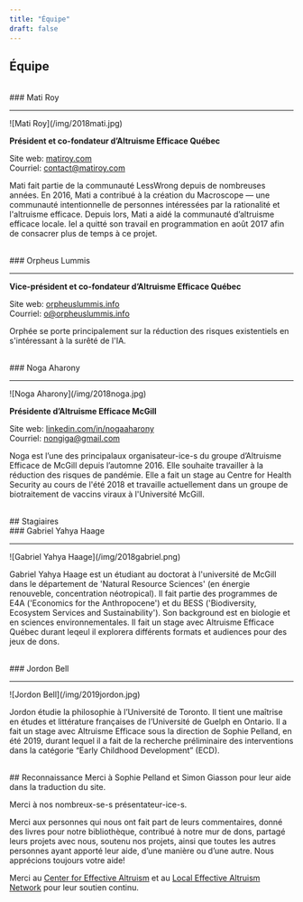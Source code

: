 ```yaml
---
title: "Équipe"
draft: false
---
```


## Équipe

<br>
### Mati Roy
<hr>
![Mati Roy](/img/2018mati.jpg)

**Président et co-fondateur d’Altruisme Efficace Québec**

Site web: [matiroy.com](http://matiroy.com/)<br>
Courriel: [contact@matiroy.com](mailto:contact@matiroy.com)<br>

Mati fait partie de la communauté LessWrong depuis de nombreuses années. En 2016, Mati a contribué à la création du Macroscope — une communauté intentionnelle de personnes intéressées par la rationalité et l'altruisme efficace. Depuis lors, Mati a aidé la communauté d’altruisme efficace locale. Iel a quitté son travail en programmation en août 2017 afin de consacrer plus de temps à ce projet.

<br>
### Orpheus Lummis
<hr>

**Vice-président et co-fondateur d’Altruisme Efficace Québec**

Site web: [orpheuslummis.info](https://orpheuslummis.info/)<br>
Courriel: [o@orpheuslummis.info](mailto:o@orpheuslummis.info)

Orphée se porte principalement sur la réduction des risques existentiels en s'intéressant à la surêté de l'IA.

<br>
### Noga Aharony
<hr>
![Noga Aharony](/img/2018noga.jpg)

**Présidente d’Altruisme Efficace McGill**

Site web: [linkedin.com/in/nogaaharony](https://www.linkedin.com/in/nogaaharony/)<br>
Courriel: [nongiga@gmail.com](mailto:nongiga@gmail.com)

Noga est l’une des principalaux organisateur-ice-s du groupe d’Altruisme Efficace de McGill depuis l’automne 2016. Elle souhaite travailler à la réduction des risques de pandémie. Elle a fait un stage au Centre for Health Security au cours de l'été 2018 et travaille actuellement dans un groupe de biotraitement de vaccins viraux à l'Université McGill.


<br>
## Stagiaires
<br>
### Gabriel Yahya Haage
<hr>
![Gabriel Yahya Haage](/img/2018gabriel.png)

Gabriel Yahya Haage est un étudiant au doctorat à l'université de McGill dans le département de 'Natural Resource Sciences' (en énergie renouveble, concentration néotropical). Il fait partie des programmes de E4A ('Economics for the Anthropocene') et du BESS ('Biodiversity, Ecosystem Services and Sustainability'). Son background est en biologie et en sciences environnementales. Il fait un stage avec Altruisme Efficace Québec durant leqeul il explorera différents formats et audiences pour des jeux de dons.

<br>
### Jordon Bell
<hr>
![Jordon Bell](/img/2019jordon.jpg)

Jordon étudie la philosophie à l’Université de Toronto. Il tient une maîtrise en études et littérature françaises de l’Université de Guelph en Ontario.  Il a fait un stage avec Altruisme Efficace sous la direction de Sophie Pelland, en été 2019, durant lequel il a fait de la recherche préliminaire des interventions dans la catégorie “Early Childhood Development” (ECD).



<br>
## Reconnaissance
Merci à Sophie Pelland et Simon Giasson pour leur aide dans la traduction du site.

Merci à nos nombreux-se-s présentateur-ice-s.

Merci aux personnes qui nous ont fait part de leurs commentaires, donné des livres pour notre bibliothèque, contribué à notre mur de dons, partagé leurs projets avec nous, soutenu nos projets, ainsi que toutes les autres personnes ayant apporté leur aide, d’une manière ou d’une autre. Nous apprécions toujours votre aide!

Merci au [Center for Effective Altruism](https://www.centreforeffectivealtruism.org/) et au [Local Effective Altruism Network](https://rtcharity.org/lean/) pour leur soutien continu.